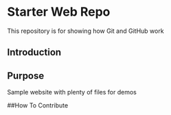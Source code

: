 # Starter Web Repo

This repository is for showing how Git and GitHub work

## Introduction
## Purpose

Sample website with plenty of files for demos

##How To Contribute